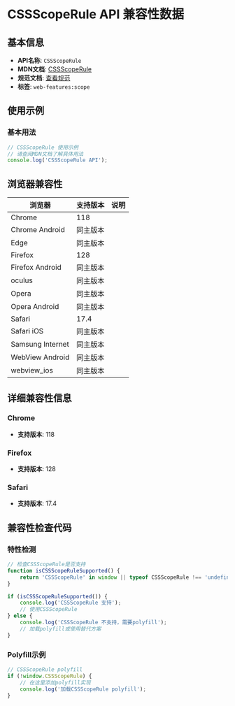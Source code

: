 # CSSScopeRule API 兼容性数据

## 基本信息

- **API名称**: `CSSScopeRule`
- **MDN文档**: [CSSScopeRule](https://developer.mozilla.org/docs/Web/API/CSSScopeRule)
- **规范文档**: [查看规范](https://drafts.csswg.org/css-cascade-6/#cssscoperule)
- **标签**: `web-features:scope`

## 使用示例

### 基本用法

```javascript
// CSSScopeRule 使用示例
// 请查阅MDN文档了解具体用法
console.log('CSSScopeRule API');
```

## 浏览器兼容性

| 浏览器 | 支持版本 | 说明 |
|--------|----------|------|
| Chrome | 118 |  |
| Chrome Android | 同主版本 |  |
| Edge | 同主版本 |  |
| Firefox | 128 |  |
| Firefox Android | 同主版本 |  |
| oculus | 同主版本 |  |
| Opera | 同主版本 |  |
| Opera Android | 同主版本 |  |
| Safari | 17.4 |  |
| Safari iOS | 同主版本 |  |
| Samsung Internet | 同主版本 |  |
| WebView Android | 同主版本 |  |
| webview_ios | 同主版本 |  |

## 详细兼容性信息

### Chrome

- **支持版本**: 118

### Firefox

- **支持版本**: 128

### Safari

- **支持版本**: 17.4

## 兼容性检查代码

### 特性检测

```javascript
// 检查CSSScopeRule是否支持
function isCSSScopeRuleSupported() {
    return 'CSSScopeRule' in window || typeof CSSScopeRule !== 'undefined';
}

if (isCSSScopeRuleSupported()) {
    console.log('CSSScopeRule 支持');
    // 使用CSSScopeRule
} else {
    console.log('CSSScopeRule 不支持，需要polyfill');
    // 加载polyfill或使用替代方案
}
```

### Polyfill示例

```javascript
// CSSScopeRule polyfill
if (!window.CSSScopeRule) {
    // 在这里添加polyfill实现
    console.log('加载CSSScopeRule polyfill');
}
```

